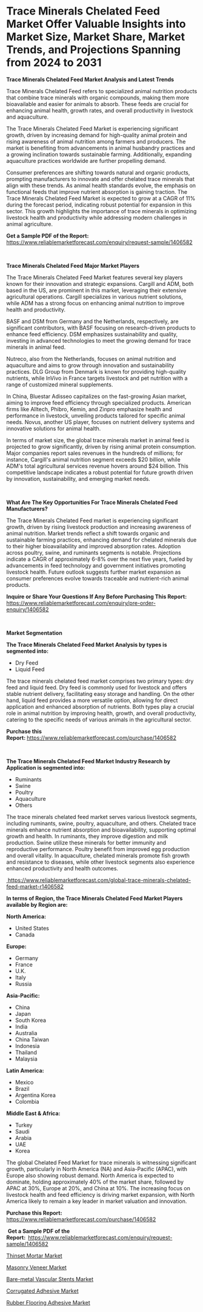 <p><h1>Trace Minerals Chelated Feed Market Offer Valuable Insights into Market Size, Market Share, Market Trends, and Projections Spanning from 2024 to 2031</h1></p><p><strong>Trace Minerals Chelated Feed Market Analysis and Latest Trends</strong></p>
<p><p>Trace Minerals Chelated Feed refers to specialized animal nutrition products that combine trace minerals with organic compounds, making them more bioavailable and easier for animals to absorb. These feeds are crucial for enhancing animal health, growth rates, and overall productivity in livestock and aquaculture.</p><p>The Trace Minerals Chelated Feed Market is experiencing significant growth, driven by increasing demand for high-quality animal protein and rising awareness of animal nutrition among farmers and producers. The market is benefiting from advancements in animal husbandry practices and a growing inclination towards sustainable farming. Additionally, expanding aquaculture practices worldwide are further propelling demand.</p><p>Consumer preferences are shifting towards natural and organic products, prompting manufacturers to innovate and offer chelated trace minerals that align with these trends. As animal health standards evolve, the emphasis on functional feeds that improve nutrient absorption is gaining traction. The Trace Minerals Chelated Feed Market is expected to grow at a CAGR of 11% during the forecast period, indicating robust potential for expansion in this sector. This growth highlights the importance of trace minerals in optimizing livestock health and productivity while addressing modern challenges in animal agriculture.</p></p>
<p><strong>Get a Sample PDF of the Report:&nbsp;</strong> <a href="https://www.reliablemarketforecast.com/enquiry/request-sample/1406582?utm_campaign=1134&utm_medium=2&utm_source=Github&utm_content=ia&utm_term=27122024&utm_id=trace-minerals-chelated-feed">https://www.reliablemarketforecast.com/enquiry/request-sample/1406582</a></p>
<p>&nbsp;</p>
<p><strong>Trace Minerals Chelated Feed Major Market Players</strong></p>
<p><p>The Trace Minerals Chelated Feed Market features several key players known for their innovation and strategic expansions. Cargill and ADM, both based in the US, are prominent in this market, leveraging their extensive agricultural operations. Cargill specializes in various nutrient solutions, while ADM has a strong focus on enhancing animal nutrition to improve health and productivity.</p><p>BASF and DSM from Germany and the Netherlands, respectively, are significant contributors, with BASF focusing on research-driven products to enhance feed efficiency. DSM emphasizes sustainability and quality, investing in advanced technologies to meet the growing demand for trace minerals in animal feed.</p><p>Nutreco, also from the Netherlands, focuses on animal nutrition and aquaculture and aims to grow through innovation and sustainability practices. DLG Group from Denmark is known for providing high-quality nutrients, while InVivo in France targets livestock and pet nutrition with a range of customized mineral supplements.</p><p>In China, Bluestar Adisseo capitalizes on the fast-growing Asian market, aiming to improve feed efficiency through specialized products. American firms like Alltech, Phibro, Kemin, and Zinpro emphasize health and performance in livestock, unveiling products tailored for specific animal needs. Novus, another US player, focuses on nutrient delivery systems and innovative solutions for animal health.</p><p>In terms of market size, the global trace minerals market in animal feed is projected to grow significantly, driven by rising animal protein consumption. Major companies report sales revenues in the hundreds of millions; for instance, Cargill's animal nutrition segment exceeds $20 billion, while ADM's total agricultural services revenue hovers around $24 billion. This competitive landscape indicates a robust potential for future growth driven by innovation, sustainability, and emerging market needs.</p></p>
<p>&nbsp;</p>
<p><strong>What Are The Key Opportunities For Trace Minerals Chelated Feed Manufacturers?</strong></p>
<p><p>The Trace Minerals Chelated Feed market is experiencing significant growth, driven by rising livestock production and increasing awareness of animal nutrition. Market trends reflect a shift towards organic and sustainable farming practices, enhancing demand for chelated minerals due to their higher bioavailability and improved absorption rates. Adoption across poultry, swine, and ruminants segments is notable. Projections indicate a CAGR of approximately 6-8% over the next five years, fueled by advancements in feed technology and government initiatives promoting livestock health. Future outlook suggests further market expansion as consumer preferences evolve towards traceable and nutrient-rich animal products.</p></p>
<p><strong>Inquire or Share Your Questions If Any Before Purchasing This Report:</strong> <a href="https://www.reliablemarketforecast.com/enquiry/pre-order-enquiry/1406582?utm_campaign=1134&utm_medium=2&utm_source=Github&utm_content=ia&utm_term=27122024&utm_id=trace-minerals-chelated-feed">https://www.reliablemarketforecast.com/enquiry/pre-order-enquiry/1406582</a></p>
<p>&nbsp;</p>
<p><strong>Market Segmentation</strong></p>
<p><strong>The Trace Minerals Chelated Feed Market Analysis by types is segmented into:</strong></p>
<p><ul><li>Dry Feed</li><li>Liquid Feed</li></ul></p>
<p><p>The trace minerals chelated feed market comprises two primary types: dry feed and liquid feed. Dry feed is commonly used for livestock and offers stable nutrient delivery, facilitating easy storage and handling. On the other hand, liquid feed provides a more versatile option, allowing for direct application and enhanced absorption of nutrients. Both types play a crucial role in animal nutrition by improving health, growth, and overall productivity, catering to the specific needs of various animals in the agricultural sector.</p></p>
<p><strong>Purchase this Report:&nbsp;</strong><a href="https://www.reliablemarketforecast.com/purchase/1406582?utm_campaign=1134&utm_medium=2&utm_source=Github&utm_content=ia&utm_term=27122024&utm_id=trace-minerals-chelated-feed">https://www.reliablemarketforecast.com/purchase/1406582</a></p>
<p>&nbsp;</p>
<p><strong>The Trace Minerals Chelated Feed Market Industry Research by Application is segmented into:</strong></p>
<p><ul><li>Ruminants</li><li>Swine</li><li>Poultry</li><li>Aquaculture</li><li>Others</li></ul></p>
<p><p>The trace minerals chelated feed market serves various livestock segments, including ruminants, swine, poultry, aquaculture, and others. Chelated trace minerals enhance nutrient absorption and bioavailability, supporting optimal growth and health. In ruminants, they improve digestion and milk production. Swine utilize these minerals for better immunity and reproductive performance. Poultry benefit from improved egg production and overall vitality. In aquaculture, chelated minerals promote fish growth and resistance to diseases, while other livestock segments also experience enhanced productivity and health outcomes.</p></p>
<p><a href="https://www.reliablemarketforecast.com/global-trace-minerals-chelated-feed-market-r1406582?utm_campaign=1134&utm_medium=2&utm_source=Github&utm_content=ia&utm_term=27122024&utm_id=trace-minerals-chelated-feed">&nbsp;https://www.reliablemarketforecast.com/global-trace-minerals-chelated-feed-market-r1406582</a></p>
<p><strong>In terms of Region, the Trace Minerals Chelated Feed Market Players available by Region are:</strong></p>
<p>
    <p> <strong> North America: </strong>
        <ul>
            <li>United States</li>
            <li>Canada</li>
        </ul>
        </p> 
    <p> <strong> Europe: </strong>
        <ul>
            <li>Germany</li>
            <li>France</li>
            <li>U.K.</li>
            <li>Italy</li>
            <li>Russia</li>
        </ul>
        </p> 
    <p> <strong> Asia-Pacific: </strong>
        <ul>
            <li>China</li>
            <li>Japan</li>
            <li>South Korea</li>
            <li>India</li>
            <li>Australia</li>
            <li>China Taiwan</li>
            <li>Indonesia</li>
            <li>Thailand</li>
            <li>Malaysia</li>
        </ul>
        </p> 
    <p> <strong> Latin America: </strong>
        <ul>
            <li>Mexico</li>
            <li>Brazil</li>
            <li>Argentina Korea</li>
            <li>Colombia</li>
        </ul>
        </p> 
    <p> <strong> Middle East & Africa: </strong>
        <ul>
            <li>Turkey</li>
            <li>Saudi</li>
            <li>Arabia</li>
            <li>UAE</li>
            <li>Korea</li>
        </ul>
    </p>
    </p>
<p><p>The global Chelated Feed Market for trace minerals is witnessing significant growth, particularly in North America (NA) and Asia-Pacific (APAC), with Europe also showing robust demand. North America is expected to dominate, holding approximately 40% of the market share, followed by APAC at 30%, Europe at 20%, and China at 10%. The increasing focus on livestock health and feed efficiency is driving market expansion, with North America likely to remain a key leader in market valuation and innovation.</p></p>
<p><strong>Purchase this Report: </strong><a href="https://www.reliablemarketforecast.com/purchase/1406582?utm_campaign=1134&utm_medium=2&utm_source=Github&utm_content=ia&utm_term=27122024&utm_id=trace-minerals-chelated-feed">https://www.reliablemarketforecast.com/purchase/1406582</a></p>
<p>&nbsp;<strong>Get a Sample PDF of the Report:&nbsp;&nbsp;</strong><a href="https://www.reliablemarketforecast.com/enquiry/request-sample/1406582?utm_campaign=1134&utm_medium=2&utm_source=Github&utm_content=ia&utm_term=27122024&utm_id=trace-minerals-chelated-feed">https://www.reliablemarketforecast.com/enquiry/request-sample/1406582</a></p>
<p><strong></strong></p>
<p><p><a href="https://www.linkedin.com/pulse/market-growth-forecast-thinset-mortar-industry-expected-105-x3kzf?utm_campaign=1134&utm_medium=2&utm_source=Github&utm_content=ia&utm_term=27122024&utm_id=trace-minerals-chelated-feed">Thinset Mortar Market</a></p><p><a href="https://www.linkedin.com/pulse/growing-masonry-veneer-market-size-forecast-predicted-cagr-43-afakf?utm_campaign=1134&utm_medium=2&utm_source=Github&utm_content=ia&utm_term=27122024&utm_id=trace-minerals-chelated-feed">Masonry Veneer Market</a></p><p><a href="https://github.com/BryceTownsendr/Market-Research-Report-List-7/blob/main/bare-metal-vascular-stents-market.md?utm_campaign=1134&utm_medium=2&utm_source=Github&utm_content=ia&utm_term=27122024&utm_id=trace-minerals-chelated-feed">Bare-metal Vascular Stents Market</a></p><p><a href="https://www.linkedin.com/pulse/strategic-analysis-corrugated-adhesive-market-2024-2031-growth-jdbpf?utm_campaign=1134&utm_medium=2&utm_source=Github&utm_content=ia&utm_term=27122024&utm_id=trace-minerals-chelated-feed">Corrugated Adhesive Market</a></p><p><a href="https://www.linkedin.com/pulse/key-trends-driving-rubber-flooring-adhesive-market-growth-46-nvpyf?utm_campaign=1134&utm_medium=2&utm_source=Github&utm_content=ia&utm_term=27122024&utm_id=trace-minerals-chelated-feed">Rubber Flooring Adhesive Market</a></p></p>